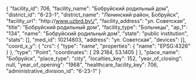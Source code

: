 {
    "facility_id": 706,
    "facility_name": "Бобруйский родильный дом",
    "district_id": "6-23-1",
    "district_name": "Ленинский район, Бобруйск",
    "facility_url": "http:\/\/www.uzbrd.by\/",
    "facility_address": "ул. Советская",
    "title": "Бобруйский родильный дом",
    "facility_type": "Больницы",
    "ap_1": "134",
    "name": "Бобруйский родильный дом",
    "state": "public institution",
    "stats": [],
    "med_id": 10214603,
    "address": "ул. Советская",
    "devices": [],
    "coord_x_y": {
        "crs": {
            "type": "name",
            "properties": {
                "name": "EPSG:4326"
            }
        },
        "type": "Point",
        "coordinates": [
            29.2184,
            53.1405
        ]
    },
    "place_name": "Бобруйск",
    "place_type": "city",
    "localties_key": 152,
    "year_of_closing": null,
    "year_of_opening": "1968",
    "healthcare_facility_key": 706,
    "administrative_division_id": "6-23-1"
}